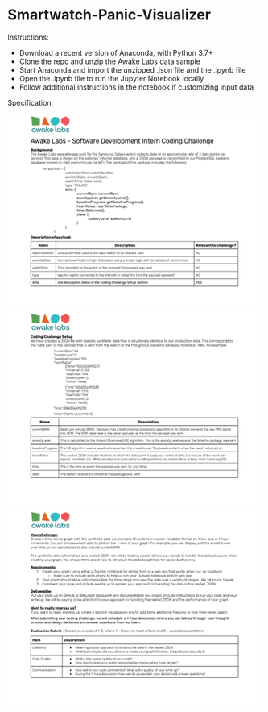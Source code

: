 # Smartwatch-Panic-Visualizer

Instructions:

+ Download a recent version of Anaconda, with Python 3.7+
+ Clone the repo and unzip the Awake Labs data sample
+ Start Anaconda and import the unzipped .json file and the .ipynb file
+ Open the .ipynb file to run the Jupyter Notebook locally
+ Follow additional instructions in the notebook if customizing input data

Specification:

![spec_1](https://github.com/Turboscient/Smartwatch-Panic-Visualizer/blob/main/Software%20Dev%20Intern%20Coding%20Challenge.docx-1.png)
![spec_2](https://github.com/Turboscient/Smartwatch-Panic-Visualizer/blob/main/Software%20Dev%20Intern%20Coding%20Challenge.docx-2.png)
![spec_3](https://github.com/Turboscient/Smartwatch-Panic-Visualizer/blob/main/Software%20Dev%20Intern%20Coding%20Challenge.docx-3.png)
